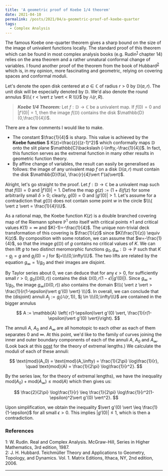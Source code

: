 ```yaml
---
title: 'A geometric proof of Koebe 1/4 theorem'
date: 2021-04-10
permalink: /posts/2021/04/a-geometric-proof-of-koebe-quarter
tags:
  - Complex Analysis
---
```


The famous Koebe one-quarter theorem gives a sharp bound on the size of the image of univalent functions locally. The standard proof of this theorem which can be found in most complex analysis books (e.g. Rudin<sup>[1](#fn1)</sup> chapter 14) relies on the area theorem and a rather unnatural conformal change of variables. I found another proof of the theorem from the book of Hubbard<sup>[2](#fn2)</sup> which is, in my opinion, more fascinating and geometric, relying on covering spaces and conformal moduli.

Let's denote the open disk centered at $a \in \mathbb{C}$ of radius $r>0$ by $\mathbb{D}(a,r)$. The unit disk will be especially denoted by $\mathbb{D}$. We'd also denote the round annulus $\\\{ r < \vert z \vert < R \\\}$ by $\mathbb{A}(r,R)$.

> **_Koebe 1/4 Theorem:_** Let $f: \mathbb{D} \to \mathbb{C}$ be a univalent map. If $f(0)=0$ and $\vert f'(0)\vert =1$, then the image $f(\mathbb{D})$ contains the disk $\mathbb{D}(0,\frac{1}{4})$.

There are a few comments I would like to make.
* The constant $\frac{1}{4}$ is sharp. This value is achieved by the **Koebe function** $ K(z)=\frac{z}{(z-1)^2}$ which conformally maps $\mathbb{D}$ onto the slit plane $\mathbb{C}\backslash (-\infty,-\frac{1}{4}]$. In fact, this function serves as the extremal function in many other results in geometric function theory.
* By affine change of variables, the result can easily be generalised as follows: the image of any univalent map $f$ on a disk $\mathbb{D}(a,r)$ must contain the disk $\mathbb{D}(f(a), \frac{r}{4}\vert f'(a)\vert)$.

Alright, let's go straight to the proof. Let $f: \mathbb{D} \to \mathbb{C}$ be a univalent map such that $f(0)=0$ and $\vert f'(0)\vert =1$. Define the map $g(z) := (1+\delta)f(z)$ for some arbitrarily small $\delta>0$; clearly, $g(0) = 0$ and $\vert g'(0) \vert > 1$. Let's assume for a contradiction that $g(\mathbb{D})$ does not contain some point $w$ in the circle $\\\{ \vert z \vert = \frac{1}{4}\\\}$.

As a rational map, the Koebe function $K(z)$ is a double branched covering map of the Riemann sphere $\mathbb{P}^1$ onto itself with critical points $\pm 1$ and critical values $K(1) = \infty$ and $K(-1)=-\frac{1}{4}$. The unique non-trivial deck transformation of this covering is $\frac{1}{z}$ since $K(\frac{1}{z}) \equiv K(z)$. By composition with some rotation, we can assume that $w=-\frac{1}{4}$, so that the image $g(\mathbb{D})$ of $g$ contains no critical values of $K$. We can then lift $g$ to two distinct meromorphic functions $g_0, g_{\infty} : \mathbb{D} \to \mathbb{P}$ such that $K \circ g_j = g$ and $g_j(0) = j$ for $j=\\\{0,\infty\\\}$. The two lifts are related by the equation $g_\infty = 1/g_0$ and their images are disjoint.

By Taylor series about $0$, we can deduce that for any $\epsilon >0$, for sufficiently small $r>0$, $g_0(\mathbb{D}(0,r))$ contains the disk $\mathbb{D}(0, r(1-\epsilon)\vert g'(0) \vert)$. Since $g_\infty = 1/g_0$, the image $g_\infty(\mathbb{D}(0,r))$ also contains the domain $\\\{ \vert z \vert > \frac{1}{r(1-\epsilon)\vert g'(0) \vert}  \\\}$. In overall, we can conclude that the (disjoint) annuli $A_j := g_j(\mathbb{A}(r, 1))$, $j \in \\\{0,\infty\\\}$ are contained in the bigger annulus

$$
A := \mathbb{A} \left( r(1-\epsilon)\vert g'(0) \vert, \frac{1}{r(1-\epsilon)\vert g'(0) \vert}\right).
$$

The annuli $A$, $A_0$ and $A_\infty$ are all homotopic to each other as each of them separates $0$ and $\infty$. At this point, we'd like to the family of curves joining the inner and outer boundary components of each of the annuli $A$, $A_0$ and $A_\infty$. (Look back at this [post](/posts/2020/09/extremal-length) for the theory of extremal lengths.) We calculate the moduli of each of these annuli:

$$
\text{mod}(A_0) = \text{mod}(A_\infty) = \frac{1}{2\pi} \log\frac{1}{r}, \quad \text{mod}(A) = \frac{1}{2\pi} \log\frac{1}{r^2}.
$$

By the series law, for the theory of extremal lengths), we have the inequality $\text{mod}(A_0) + \text{mod}(A_\infty) \leq \text{mod}(A)$ which then gives us:

$$
\frac{2}{2\pi} \log\frac{1}{r} \leq \frac{1}{2\pi} \log\frac{1}{r^2(1-\epsilon)^2\vert g'(0) \vert^2}.
$$

Upon simplification, we obtain the inequality $\vert g'(0) \vert \leq \frac{1}{1-\epsilon}$ for all small $\epsilon >0$. This implies $\vert g'(0) \vert \leq 1$, which is then a contradiction.

### References

<a name="fn1">1</a>: W. Rudin. Real and Complex Analysis. McGraw-Hill, Series in Higher Mathematics, 3rd edition, 1987.  
<a name="fn2">2</a>: J. H. Hubbard. Teichmüller Theory and Applications to Geometry, Topology, and Dynamics. Vol. 1. Matrix Editions, Ithaca, NY, 2nd edition, 2006.  

------
